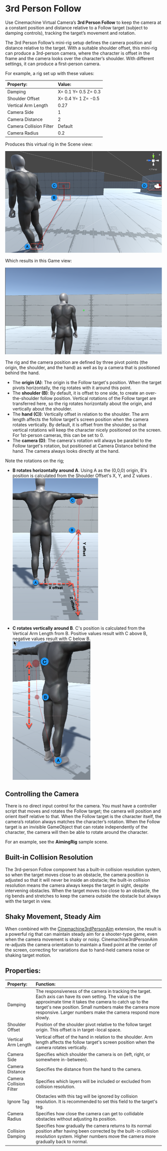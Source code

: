 # 3rd Person Follow
Use Cinemachine Virtual Camera’s **3rd Person Follow** to keep the camera at a constant position and distance relative to a Follow target (subject to damping controls), tracking the target’s movement and rotation.

The 3rd Person Follow’s mini-rig setup defines the camera position and distance relative to the target. With a suitable shoulder offset, this mini-rig can produce a 3rd-person camera, where the character is offset in the frame and the camera looks over the character’s shoulder. With different settings, it can produce a first-person camera.

For example, a rig set up with these values:


| **Property:**           | **Value:**               |
| :---------------------- | :----------------------- |
| Damping                 | X= 0.1   Y= 0.5   Z= 0.3 |
| Shoulder Offset         | X= 0.4   Y= 1   Z= -0.5  |
| Vertical Arm Length     | 0.27                     |
| Camera Side             | 1                        |
| Camera Distance         | 2                        |
| Camera Collision Filter | Default                  |
| Camera Radius           | 0.2                      |

Produces this virtual rig in the Scene view:




![](images/CinemachineRigSceneView.png)

Which results in this Game view:



![](images/CinemachineRigGameViewExample.png)





The rig and the camera position are defined by three pivot points (the origin, the shoulder, and the hand) as well as by a camera that is positioned behind the hand.

- The **origin (A)**: The origin is the Follow target's position. When the target pivots horizontally, the rig rotates with it around this point.
- The **shoulder (B)**: By default, it is offset to one side, to create an over-the-shoulder follow position. Vertical rotations of the Follow target are transferred here, so the rig rotates horizontally about the origin, and vertically about the shoulder.
- The **hand (C))**: Vertically offset in relation to the shoulder. The arm length affects the follow target's screen position when the camera rotates vertically. By default, it is offset from the shoulder, so that vertical rotations will keep the character nicely positioned on the screen. For 1st-person cameras, this can be set to 0.
- The **camera (D)**: The camera's rotation will always be parallel to the Follow target's rotation, but positioned at Camera Distance behind the hand. The camera always looks directly at the hand. 

Note the rotations on the rig;</br>

- **B rotates horizontally around A**. Using A as the (0,0,0) origin, B's position is calculated from the Shoulder Offset's X, Y, and Z values .</br>
   ![](images/CMShoulderOffsetexample.png)

- **C rotates vertically around B**. C's position is calculated from the Vertical Arm Length from B. Positive values result with C above B, negative values result with C below B.</br>
   ![](images/CMVerticalDistanceexample.png) 



## Controlling the Camera

There is no direct input control for the camera. You must have a controller script that moves and rotates the Follow target; the camera will position and orient itself relative to that. When the Follow target is the character itself, the camera’s rotation always matches the character’s rotation. When the Follow target is an invisible GameObject that can rotate independently of the character, the camera will then be able to rotate around the character.

For an example, see the **AimingRig** sample scene.


## Built-in Collision Resolution

The 3rd-person Follow component has a built-in collision resolution system, so when the target moves close to an obstacle, the camera position is adjusted so that it will never be inside an obstacle; the built-in collision resolution means the camera always keeps the target in sight, despite intervening obstacles. When the target moves too close to an obstacle, the rig bends and stretches to keep the camera outside the obstacle but always with the target in view.

## Shaky Movement, Steady Aim

When combined with the [Cinemachine3rdPersonAim](Cinemachine3rdPersonAim.md) extension, the result is a powerful rig that can maintain steady aim for a shooter-type game, even when the camera movement is shaky or noisy. Cinemachine3rdPersonAim re-adjusts the camera orientation to maintain a fixed point at the center of the screen, correcting for variations due to hand-held camera noise or shaking target motion.

## Properties:

|**Property:**|**Function:**|
|:---|:---|
| Damping                 | The responsiveness of the camera in tracking the target. Each axis can have its own setting. The value is the approximate time it takes the camera to catch up to the target's new position. Small numbers make the camera more responsive. Larger numbers make the camera respond more slowly. |
| Shoulder Offset         | Position of the shoulder pivot relative to the follow target origin. This offset is in target-local space. |
| Vertical Arm Length     | Vertical offset of the hand in relation to the shoulder. Arm length affects the follow target's screen position when the camera rotates vertically. |
| Camera Side             | Specifies which shoulder the camera is on (left, right, or somewhere in-between). |
| Camera Distance         | Specifies the distance from the hand to the camera.                |
| Camera Collision Filter | Specifies which layers will be included or excluded from collision resolution. |
| Ignore Tag              | Obstacles with this tag will be ignored by collision resolution. It is recommended to set this field to the target's tag. |
| Camera Radius           | Specifies how close the camera can get to collidable obstacles without adjusting its position. |
| Collision Damping       | Specifies how gradually the camera returns to its normal position after having been corrected by the built-in collision resolution system. Higher numbers move the camera more gradually back to normal.|
